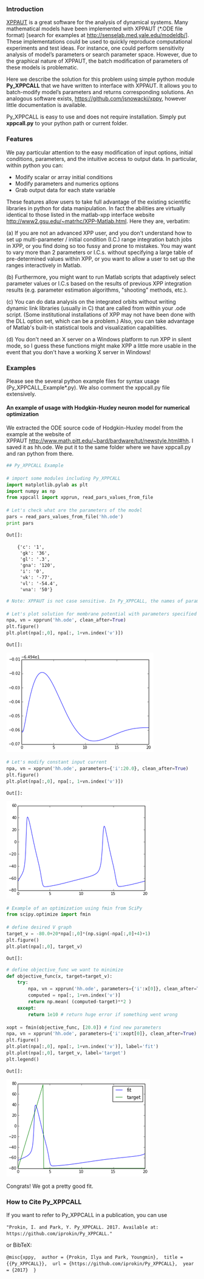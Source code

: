 ### Introduction

[XPPAUT](http://www.math.pitt.edu/~bard/xpp/xpp.html) is a great
software for the analysis of dynamical systems. Many mathematical models
have been implemented with XPPAUT (\*.ODE file format) \[search for
examples at <http://senselab.med.yale.edu/modeldb/>\]. These
implementations could be used to quickly reproduce computational experiments and test ideas.
For instance, one could perform sensitivity analysis of model’s parameters or search parameter space. However, due to the graphical nature of XPPAUT, the batch
modification of parameters of these models is problematic. 

Here we describe the solution for this problem using simple python module
**Py\_XPPCALL** that we have written to interface with XPPAUT. It allows
you to batch-modify model’s parameters and returns corresponding
solutions. An analogous software exists,
<https://github.com/jsnowacki/xppy>, however little documentation is
available.

Py\_XPPCALL is easy to use and does not require installation. Simply put
**xppcall.py** to your python path or current folder.

### Features
We pay particular attention to the easy modification of input options, initial conditions, parameters, and the intuitive access to output data. In particular, within python you can:
* Modify scalar or array initial conditions
* Modify parameters and numerics options
* Grab output data for each state variable

These features allow users to take full advantage of the existing scientific libraries in python for data manipulation. In fact the abilities are virtually identical to those listed in the matlab-xpp interface website <http://www2.gsu.edu/~matrhc/XPP-Matlab.html>. Here they are, verbatim:

(a) If you are not an advanced XPP user, and you don't understand how to set up multi-parameter / initial condition (I.C.) range integration batch jobs in XPP, or you find doing so too fussy and prone to mistakes. You may want to vary more than 2 parameters or I.C.s. without specifying a large table of pre-determined values within XPP, or you want to allow a user to set up the ranges interactively in Matlab.

(b) Furthermore, you might want to run Matlab scripts that adaptively select parameter values or I.C.s based on the results of previous XPP integration results (e.g. parameter estimation algorithms, "shooting" methods, etc.).

(c) You can do data analysis on the integrated orbits without writing dynamic link libraries (usually in C) that are called from within your .ode script. (Some institutional installations of XPP may not have been done with the DLL option set, which can be a problem.) Also, you can take advantage of Matlab's built-in statistical tools and visualization capabilities.

(d) You don't need an X server on a Windows platform to run XPP in silent mode, so I guess these functions might make XPP a little more usable in the event that you don't have a working X server in Windows!

### Examples
Please see the several python example files for syntax usage (Py_XPPCALL_Example\*.py). We also comment the xppcall.py file extensively.

#### An example of usage with Hodgkin-Huxley neuron model for numerical optimization

We extracted the ODE source code of Hodgkin-Huxley model from the
example at the website of
XPPAUT <http://www.math.pitt.edu/~bard/bardware/tut/newstyle.html#hh>. I
saved it as hh.ode. We put it to the same folder where we have xppcall.py
and ran python from there. 

```python
## Py_XPPCALL Example

# import some modules including Py_XPPCALL
import matplotlib.pylab as plt
import numpy as np
from xppcall import xpprun, read_pars_values_from_file

# Let's check what are the parameters of the model
pars = read_pars_values_from_file('hh.ode')
print pars
```

```
Out[]: 

    {'c': '1',
     'gk': '36',
     'gl': '.3',
     'gna': '120',
     'i': '0',
     'vk': '-77',
     'vl': '-54.4',
     'vna': '50'}
```

```python
# Note: XPPAUT is not case sensitive. In Py_XPPCALL, the names of parameters and variables were chosen to be in lower case.

# Let's plot solution for membrane potential with parameters specified in .ODE file
npa, vn = xpprun('hh.ode', clean_after=True)
plt.figure()
plt.plot(npa[:,0], npa[:, 1+vn.index('v')])
```

```
Out[]:
```

[![](py_xppcall-a-python-binding-to-xppaut/1.png)](py_xppcall-a-python-binding-to-xppaut/1.png)

```python
# Let's modify constant input current
npa, vn = xpprun('hh.ode', parameters={'i':20.0}, clean_after=True)
plt.figure()
plt.plot(npa[:,0], npa[:, 1+vn.index('v')])
```

```
Out[]:
```

[![](py_xppcall-a-python-binding-to-xppaut/2.png)](py_xppcall-a-python-binding-to-xppaut/2.png)

```python
# Example of an optimization using fmin from SciPy
from scipy.optimize import fmin

# define desired V graph
target_v = -80.0+20*npa[:,0]*(np.sign(-npa[:,0]+4)+1)
plt.figure()
plt.plot(npa[:,0], target_v)
```

```
Out[]:
```

```python
# define objective_func we want to minimize
def objective_func(x, target=target_v):
    try:
        npa, vn = xpprun('hh.ode', parameters={'i':x[0]}, clean_after=True)
        computed = npa[:, 1+vn.index('v')]
        return np.mean( (computed-target)**2 )
    except:
        return 1e10 # return huge error if something went wrong

xopt = fmin(objective_func, [20.0]) # find new parameters
npa, vn = xpprun('hh.ode', parameters={'i':xopt[0]}, clean_after=True)
plt.figure()
plt.plot(npa[:,0], npa[:, 1+vn.index('v')], label='fit')
plt.plot(npa[:,0], target_v, label='target')
plt.legend()
```

```
Out[]:
```

![](py_xppcall-a-python-binding-to-xppaut/4.png)

Congrats! We got a pretty good fit.

### How to Cite Py_XPPCALL

If you want to refer to Py_XPPCALL in a publication, you can use 

`"Prokin, I. and Park, Y. Py_XPPCALL. 2017. Available at: https://github.com/iprokin/Py_XPPCALL."`

or BibTeX:

`@misc{xppy, 
      author = {Prokin, Ilya and Park, Youngmin}, 
      title = {{Py_XPPCALL}}, 
      url = {https://github.com/iprokin/Py_XPPCALL}, 
      year = {2017} 
}`
